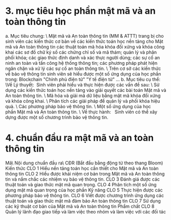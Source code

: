 # 3. mục tiêu học phần mật mã và an toàn thông tin
a. Mục tiêu chung: \ Mật mã và An toàn thông tin (MM & ATTT) trang bị cho sinh viên các kiến thức cơ bản về các kiến thức toán học nền tảng cho Mật mã và An toàn thông tin các thuật toán mã hóa khóa đối xứng và khóa công khai các sơ đồ chữ ký số các chứng chỉ số và mã thám; quản lý và phân phối khóa; các giao thức định danh và xác thực người dùng; các sự cố an ninh an toàn và tấn công hệ thống thông tin; các phương pháp phát hiện ngăn chặn và xử lý các sự cố an toàn thông tin. \ Trên cơ sở các kiến thức về bảo vệ thông tin sinh viên sẽ hiểu được một số ứng dụng của học phần trong: Blockchain "Chính phủ điện tử" "Y tế điện tử" ... b. Mục tiêu cụ thể: \Về Lý thuyết:  Sinh viên phải hiểu và thực hiện được các vấn đề sau: \ Sử dụng các kiến thức toán học nền tảng vào giải quyết các bài toán Mật mã và An toàn thông tin. \ Mã hóa và giải mã dữ liệu bằng mật mã khóa đối xứng và khóa công khai. \ Phân tích các giải pháp để quản lý và phối khóa hiệu quả. \ Các phương pháp bảo vệ thông tin. \ Một số ứng dụng của học phần Mật mã và An toàn thông tin. \ Về thực hành:   Sinh viên có thể xây dựng được một số chương trình bảo vệ thông tin.
# 4. chuẩn đầu ra mật mã và an toàn thông tin
Mã\ Nội dung chuẩn đầu ra\ CĐR (Bắt đầu bằng động từ theo thang Bloom) Kiến thức CLO 1 Hiểu nền tảng toán học cần thiết cho Mật mã và An toàn thông tin CLO 2 Hiểu được khái niệm cơ bản trong Mật mã và An toàn thông tin và nắm chắc các nhiệm vụ bảo vệ thông tin. CLO 3 Đánh giá được các thuật toán và giao thức mật mã quan trọng. CLO 4 Phân tích một số ứng dụng mật mã quan trọng của học phần Kỹ năng CLO 5 Thực hiện được các phương pháp bảo vệ thông tin. CLO 6 Viết được chương trình ứng dụng các thuật toán và giao thức mật mã đảm bảo An toàn thông tin CLO 7 Sử dụng các kỹ thuật cơ bản của Mật mã và An toàn thông tin Phẩm chất CLO 8 Quản lý lãnh đạo giao tiếp và làm việc theo nhóm và làm việc với các đối tác
